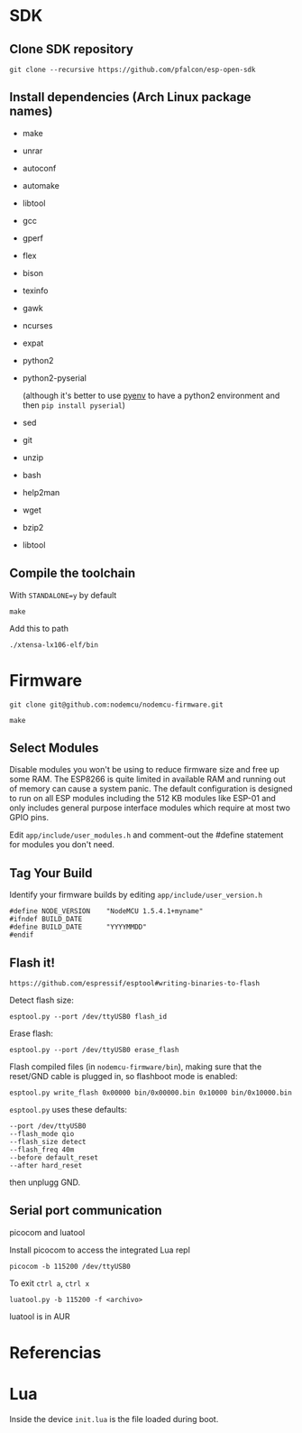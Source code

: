 # SDK

## Clone SDK repository

    git clone --recursive https://github.com/pfalcon/esp-open-sdk

## Install dependencies (Arch Linux package names)

- make
- unrar
- autoconf
- automake
- libtool
- gcc
- gperf
- flex
- bison
- texinfo
- gawk
- ncurses
- expat

- python2
- python2-pyserial

  (although it's better to use [pyenv]() to have a python2 environment and then `pip install pyserial`)

- sed
- git
- unzip
- bash
- help2man
- wget
- bzip2
- libtool

## Compile the toolchain

With `STANDALONE=y` by default

    make

Add this to path

    ./xtensa-lx106-elf/bin

# Firmware

    git clone git@github.com:nodemcu/nodemcu-firmware.git

    make

## Select Modules

Disable modules you won't be using to reduce firmware size and free up some RAM. The ESP8266 is
quite limited in available RAM and running out of memory can cause a system panic. The default
configuration is designed to run on all ESP modules including the 512 KB modules like ESP-01 and
only includes general purpose interface modules which require at most two GPIO pins.

Edit `app/include/user_modules.h` and comment-out the #define statement for modules you don't need.

## Tag Your Build

Identify your firmware builds by editing `app/include/user_version.h`

    #define NODE_VERSION    "NodeMCU 1.5.4.1+myname"
    #ifndef BUILD_DATE
    #define BUILD_DATE      "YYYYMMDD"
    #endif

## Flash it!

    https://github.com/espressif/esptool#writing-binaries-to-flash

Detect flash size:

    esptool.py --port /dev/ttyUSB0 flash_id

Erase flash:

    esptool.py --port /dev/ttyUSB0 erase_flash

Flash compiled files (in `nodemcu-firmware/bin`), making sure that the
reset/GND cable is plugged in, so flashboot mode is enabled:

    esptool.py write_flash 0x00000 bin/0x00000.bin 0x10000 bin/0x10000.bin

`esptool.py` uses these defaults:

    --port /dev/ttyUSB0
    --flash_mode qio
    --flash_size detect
    --flash_freq 40m
    --before default_reset
    --after hard_reset

then unplugg GND.

## Serial port communication

picocom and luatool

Install picocom to access the integrated Lua repl

    picocom -b 115200 /dev/ttyUSB0

To exit `ctrl a`, `ctrl x`

    luatool.py -b 115200 -f <archivo>

luatool is in AUR

# Referencias

[esp8266]: http://www.esp8266.com/wiki/doku.php?id=toolchain#how_to_setup_a_vm_to_host_your_toolchain
[nodemcu]: https://nodemcu.readthedocs.io/en/master/en/build/
[pyenv]: https://github.com/yyuu/pyenv

# Lua

Inside the device `init.lua` is the file loaded during boot.
